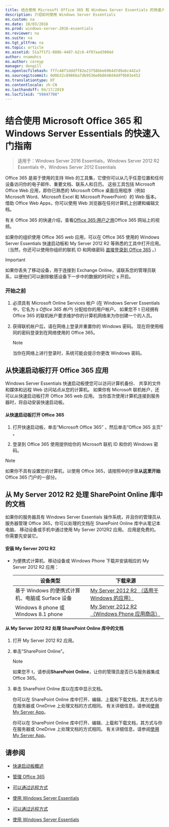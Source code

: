 ```yaml
---
title: 结合使用 Microsoft Office 365 和 Windows Server Essentials 的快速入门指南
description: 介绍如何使用 Windows Server Essentials
ms.custom: na
ms.date: 10/03/2016
ms.prod: windows-server-2016-essentials
ms.reviewer: na
ms.suite: na
ms.tgt_pltfrm: na
ms.topic: article
ms.assetid: 51a7f1f1-088b-4487-b2c6-4f97aad3004d
author: nnamuhcs
ms.author: coreyp
manager: dongill
ms.openlocfilehash: fffc48f1dddff82e23758bbe6964d7d9a6c442a3
ms.sourcegitcommit: 0d0b32c8986ba7db9536e0b8648d4ddf9b03e452
ms.translationtype: HT
ms.contentlocale: zh-CN
ms.lasthandoff: 04/17/2019
ms.locfileid: "59847708"
---
```

# <a name="quick-start-guide-to-using-microsoft-office-365-with-windows-server-essentials"></a>结合使用 Microsoft Office 365 和 Windows Server Essentials 的快速入门指南

>适用于：Windows Server 2016 Essentials，Windows Server 2012 R2 Essentials 中，Windows Server 2012 Essentials

 Office 365 是易于使用的支持 Web 的工具集，它使你可以从几乎任意位置和任何设备访问你的电子邮件、重要文档、联系人和日历。 这些工具包括 Microsoft Office Web 应用，即你已熟悉的 Microsoft Office 桌面应用程序（例如 Microsoft Word、Microsoft Excel 和 Microsoft PowerPoint）的 Web 版本。 借助 Office Web Apps，你可以使用 Web 浏览器在任何计算机上创建和编辑文档。  
  
 有关 Office 365 的快速介绍，查看[Office 365:用户之旅](https://onlinehelp.microsoft.com/office365-smallbusinesses/hh534379.aspx)Office 365 网站上的视频。  
  
 如果你的组织使用 Office 365 web 应用，可以在 Office 365 使用的 Windows Server Essentials 快速启动板和 My Server 2012 R2 等熟悉的工具中打开应用。 （当然，你还可以使用你组织的联机 ID 和网络密码 [直接登录到 Office 365](https://login.microsoftonline.com/login.srf?wa=wsignin1.0&rpsnv=2&ct=1384059583&rver=6.1.6206.0&wp=MBI_KEY&wreply=https:%2F%2Fwww.outlook.com%2Fowa%2F&id=260563&whr=students.tamuk.edu&CBCXT=out) 。）  
  
> [!IMPORTANT]
>  如果你丢失了移动设备，用于连接到 Exchange Online，请联系您的管理员联系，以便他们可以删除敏感设备下一步中的数据的时间它 s 开启。  
  
### <a name="before-you-begin"></a>开始之前  
  
1.  必须具有 Microsoft Online Services 帐户 (在 Windows Server Essentials 中，它名为 s *Office 365 帐户*) 分配给你的用户帐户。 如果您不 t 已经拥有 Office 365 的联机帐户要求维护你的计算机网络来为你创建一个的人员。  
  
2.  获得联机帐户后，请在网络上登录并重置你的 Windows 密码。 现在将使用相同的密码登录到在网络使用的 Office 365。  
  
    > [!NOTE]
    >  当你在网络上进行登录时，系统可能会提示你更改 Windows 密码。  
  
## <a name="open-office-365-apps-from-the-launchpad"></a>从快速启动板打开 Office 365 应用  
 Windows Server Essentials 快速启动板使您可以访问计算机备份、 共享的文件和媒体和远程 Web 访问站点从您的计算机。 如果你有 Microsoft 联机帐户，还可以从快速启动板打开 Office 365 web 应用。 当你首次使用计算机连接到服务器时，将自动安装快速启动板。  
  
#### <a name="to-open-office-365-from-the-launchpad"></a>从快速启动板打开 Office 365  
  
1.  打开快速启动板，单击“Microsoft Office 365” ，然后单击“Office 365 主页” 。  
  
2.  登录到 Office 365 使用提供给你的 Microsoft 联机 ID 和你的 Windows 密码。  
  
> [!NOTE]
>  如果你不具有设置您的计算机，以使用 Office 365，请按照中的步骤**从这里开始**Office 365 门户的一部分。  
  
## <a name="work-with-documents-in-your-sharepoint-online-libraries-from-my-server-2012-r2"></a>从 My Server 2012 R2 处理 SharePoint Online 库中的文档  
 如果你的服务器具有 Windows Server Essentials 操作系统，并且你的管理员从服务器管理 Office 365，你可以处理的文档在 SharePoint Online 库中从笔记本电脑、 移动设备或手机中通过使用 My Server 2012R2 应用。 应用是免费的。 你需要先安装它。  
  
#### <a name="to-install-my-server-2012-r2"></a>安装 My Server 2012 R2  
  
-   为便携式计算机、移动设备或 Windows Phone 下载并安装相应的 My Server 2012 R2 应用：  
  
    |设备类型|下载来源|  
    |-----------------|-------------------|  
    |基于 Windows 的便携式计算机、电脑或 Surface 设备|[My Server 2012 R2 （适用于 Windows 的应用）](https://apps.microsoft.com/windows/app/my-server-2012-r2/67e86695-bda3-4f32-96c4-2e20e56f1cf3)|  
    | Windows 8 phone 或 Windows 8.1 phone|[My Server 2012 R2 （Windows Phone 应用商店）](http://www.windowsphone.com/store/app/my-server-2012-r2/44f596b5-0477-4096-b96e-ddd6ef64ad6b)|  
  
#### <a name="to-work-with-documents-in-sharepoint-online-libraries-from-my-server-2012-r2"></a>从 My Server 2012 R2 处理 SharePoint Online 库中的文档  
  
1.  打开 My Server 2012 R2 应用。  
  
2.  单击“SharePoint Online”。  
  
    > [!NOTE]
    >  如果您不 t，请参阅**SharePoint Online**，让你的管理员是否已与服务器集成 Office 365。  
  
3.  单击 SharePoint Online 库以在库中显示文档。  
  

     你可以在 SharePoint Online 库中打开、编辑、上载和下载文档，其方式与你在服务器或 OneDrive 上处理文档的方式相同。 有关详细信息，请参阅[使用 My Server App](Use-the-My-Server-App-to-Connect-to-Windows-Server-Essentials.md)。  

     你可以在 SharePoint Online 库中打开、编辑、上载和下载文档，其方式与你在服务器或 OneDrive 上处理文档的方式相同。 有关详细信息，请参阅[使用 My Server App](../use/Use-the-My-Server-App-to-Connect-to-Windows-Server-Essentials.md)。  

  
## <a name="see-also"></a>请参阅  
  
-   [快速启动板概述](../manage/Overview-of-the-Launchpad-in-Windows-Server-Essentials.md)  
  
-   [管理 Office 365](../manage/Manage-Office-365-in-Windows-Server-Essentials.md)  
  

-   [可以通过远程方式](Work-Remotely-in-Windows-Server-Essentials.md)  
  
-   [使用 Windows Server Essentials](Use-Windows-Server-Essentials.md)

-   [可以通过远程方式](../use/Work-Remotely-in-Windows-Server-Essentials.md)  
  
-   [使用 Windows Server Essentials](../use/Use-Windows-Server-Essentials.md)

